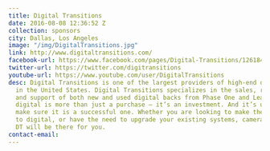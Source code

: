 ```yaml
---
title: Digital Transitions
date: 2016-08-08 12:36:52 Z
collection: sponsors
city: Dallas, Los Angeles
image: "/img/DigitalTransitions.jpg"
link: http://www.digitaltransitions.com/
facebook-url: https://www.facebook.com/pages/Digital-Transitions/126184805164
twitter-url: https://twitter.com/digitransitions
youtube-url: https://www.youtube.com/user/DigitalTransitions
desc: Digital Transitions is one of the largest providers of high-end digital solutions
  in the United States. Digital Transitions specializes in the sales, rentals, training
  and support of both new and used digital backs from Phase One and Leaf. High end
  digital is more than just a purchase – it’s an investment. And it’s up to DT to
  make sure it is a successful one. Whether you are looking to make the transition
  to digital, or have the need to upgrade your existing systems, cameras and lenses,
  DT will be there for you.
contact-email: 
---
```


